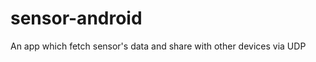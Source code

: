 sensor-android
==============

An app which fetch sensor's data and share with other devices via UDP
